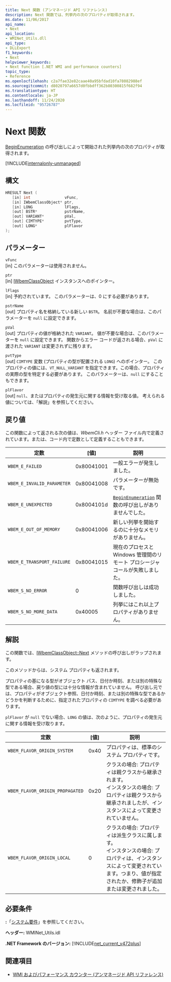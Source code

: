 ```yaml
---
title: Next 関数 (アンマネージド API リファレンス)
description: Next 関数では、列挙内の次のプロパティが取得されます。
ms.date: 11/06/2017
api_name:
- Next
api_location:
- WMINet_Utils.dll
api_type:
- DLLExport
f1_keywords:
- Next
helpviewer_keywords:
- Next function [.NET WMI and performance counters]
topic_type:
- Reference
ms.openlocfilehash: c2a7fae32e82caae40a95bfdad10fa78082988ef
ms.sourcegitcommit: d8020797a6657d0fbbdff362b80300815f682f94
ms.translationtype: HT
ms.contentlocale: ja-JP
ms.lasthandoff: 11/24/2020
ms.locfileid: "95726787"
---
```

# <a name="next-function"></a>Next 関数

[BeginEnumeration](beginenumeration.md) の呼び出しによって開始された列挙内の次のプロパティが取得されます。

[!INCLUDE[internalonly-unmanaged](../../../../includes/internalonly-unmanaged.md)]

## <a name="syntax"></a>構文

```cpp
HRESULT Next (
   [in] int               vFunc,
   [in] IWbemClassObject* ptr,
   [in] LONG              lFlags,
   [out] BSTR*            pstrName,
   [out] VARIANT*         pVal,
   [out] CIMTYPE*         pvtType,
   [out] LONG*            plFlavor
);
```

## <a name="parameters"></a>パラメーター

`vFunc`\
[in] このパラメーターは使用されません。

`ptr`\
[in] [IWbemClassObject](/windows/desktop/api/wbemcli/nn-wbemcli-iwbemclassobject) インスタンスへのポインター。

`lFlags`\
[in] 予約されています。 このパラメーターは、0 にする必要があります。

`pstrName`\
[out] プロパティ名を格納している新しい `BSTR`。 名前が不要な場合は、このパラメーターを `null` に設定できます。

`pVal`\
[out] プロパティの値が格納された `VARIANT`。 値が不要な場合は、このパラメーターを `null` に設定できます。 関数からエラー コードが返される場合、`pVal` に渡された `VARIANT` は変更されずに残ります。

`pvtType`\
[out] `CIMTYPE` 変数 (プロパティの型が配置される `LONG`) へのポインター。 このプロパティの値には、`VT_NULL_VARIANT` を指定できます。この場合、プロパティの実際の型を特定する必要があります。 このパラメーターは、`null` にすることもできます。

`plFlavor`\
[out] `null`、またはプロパティの発生元に関する情報を受け取る値。 考えられる値については、「解説」を参照してください。

## <a name="return-value"></a>戻り値

この関数によって返される次の値は、*WbemCli.h* ヘッダー ファイル内で定義されています。または、コード内で定数として定義することもできます。

|定数  |[値]  |説明  |
|---------|---------|---------|
| `WBEM_E_FAILED` | 0x80041001 | 一般エラーが発生しました。 |
| `WBEM_E_INVALID_PARAMETER` | 0x80041008 | パラメーターが無効です。 |
| `WBEM_E_UNEXPECTED` | 0x8004101d | [`BeginEnumeration`](beginenumeration.md) 関数の呼び出しがありませんでした。 |
| `WBEM_E_OUT_OF_MEMORY` | 0x80041006 | 新しい列挙を開始するのに十分なメモリがありません。 |
| `WBEM_E_TRANSPORT_FAILURE` | 0x80041015 | 現在のプロセスと Windows 管理間のリモート プロシージャ コールが失敗しました。 |
| `WBEM_S_NO_ERROR` | 0 | 関数呼び出しは成功しました。  |
| `WBEM_S_NO_MORE_DATA` | 0x40005 | 列挙にはこれ以上プロパティがありません。 |

## <a name="remarks"></a>解説

この関数では、[IWbemClassObject::Next](/windows/desktop/api/wbemcli/nf-wbemcli-iwbemclassobject-next) メソッドの呼び出しがラップされます。

このメソッドからは、システム プロパティも返されます。

プロパティの基になる型がオブジェクト パス、日付か時刻、または別の特殊な型である場合、戻り値の型には十分な情報が含まれていません。 呼び出し元では、プロパティがオブジェクト参照、日付か時刻、または別の特殊な型であるかどうかを判断するために、指定されたプロパティの `CIMTYPE` を調べる必要があります。

`plFlavor` が `null` でない場合、`LONG` の値は、次のように、プロパティの発生元に関する情報を受け取ります。

|定数  |[値]  |説明  |
|---------|---------|---------|
| `WBEM_FLAVOR_ORIGIN_SYSTEM` | 0x40 | プロパティは、標準のシステム プロパティです。 |
| `WBEM_FLAVOR_ORIGIN_PROPAGATED` | 0x20 | クラスの場合: プロパティは親クラスから継承されます。 <br> インスタンスの場合: プロパティは親クラスから継承されましたが、インスタンスによって変更されていません。  |
| `WBEM_FLAVOR_ORIGIN_LOCAL` | 0 | クラスの場合: プロパティは派生クラスに属します。 <br> インスタンスの場合: プロパティは、インスタンスによって変更されています。つまり、値が指定されたか、修飾子が追加または変更されました。 |

## <a name="requirements"></a>必要条件

**:**「[システム要件](../../get-started/system-requirements.md)」を参照してください。

**ヘッダー:** WMINet_Utils.idl

**.NET Framework のバージョン:** [!INCLUDE[net_current_v472plus](../../../../includes/net-current-v472plus.md)]

## <a name="see-also"></a>関連項目

- [WMI およびパフォーマンス カウンター (アンマネージド API リファレンス)](index.md)
